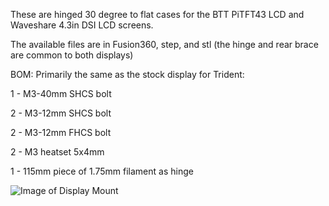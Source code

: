 These are hinged 30 degree to flat cases for the BTT PiTFT43 LCD and Waveshare 4.3in DSI LCD screens.  

The available files are in Fusion360, step, and stl (the hinge and rear brace are common to both displays) 

BOM: 
Primarily the same as the stock display for Trident:

  1 - M3-40mm SHCS bolt
  
  2 - M3-12mm SHCS bolt
  
  2 - M3-12mm FHCS bolt
  
  2 - M3 heatset 5x4mm
  
  1 - 115mm piece of 1.75mm filament as hinge

![Image of Display Mount](https://github.com/LoganFraser/VoronMods/blob/main/Displays/BTT%20PITFT43%20LCD%20Mount.png)

